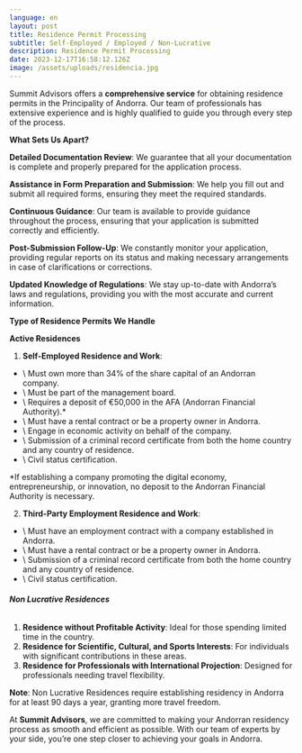 ```yaml
---
language: en
layout: post
title: Residence Permit Processing
subtitle: Self-Employed / Employed / Non-Lucrative
description: Residence Permit Processing
date: 2023-12-17T16:58:12.126Z
image: /assets/uploads/residencia.jpg
---
```

Summit Advisors offers a **comprehensive service** for obtaining residence permits in the Principality of Andorra. Our team of professionals has extensive experience and is highly qualified to guide you through every step of the process.

**What Sets Us Apart?**

**Detailed Documentation Review**: We guarantee that all your documentation is complete and properly prepared for the application process.

**Assistance in Form Preparation and Submission**: We help you fill out and submit all required forms, ensuring they meet the required standards.

**Continuous Guidance**: Our team is available to provide guidance throughout the process, ensuring that your application is submitted correctly and efficiently.

**Post-Submission Follow-Up**: We constantly monitor your application, providing regular reports on its status and making necessary arrangements in case of clarifications or corrections.

**Updated Knowledge of Regulations**: We stay up-to-date with Andorra’s laws and regulations, providing you with the most accurate and current information.

**Type of Residence Permits We Handle**

**Active Residences**

1. **Self-Employed Residence and Work**:

* \    Must own more than 34% of the share capital of an Andorran company.
* \    Must be part of the management board.
* \    Requires a deposit of €50,000 in the AFA (Andorran Financial Authority).*
* \    Must have a rental contract or be a property owner in Andorra.
* \    Engage in economic activity on behalf of the company.
* \    Submission of a criminal record certificate from both the home country and any country of residence.
* \    Civil status certification.

\*If establishing a company promoting the digital economy, entrepreneurship, or innovation, no deposit to the Andorran Financial Authority is necessary.

2. **Third-Party Employment Residence and Work**:

* \    Must have an employment contract with a company established in Andorra.
* \    Must have a rental contract or be a property owner in Andorra.
* \    Submission of a criminal record certificate from both the home country and any country of residence.
* \    Civil status certification.

###### **Non Lucrative Residences**

1. **Residence without Profitable Activity**: Ideal for those spending limited time in the country.
2. **Residence for Scientific, Cultural, and Sports Interests**: For individuals with significant contributions in these areas.
3. **Residence for Professionals with International Projection**: Designed for professionals needing travel flexibility.

**Note**: Non Lucrative Residences require establishing residency in Andorra for at least 90 days a year, granting more travel freedom.

At **Summit Advisors**, we are committed to making your Andorran residency process as smooth and efficient as possible. With our team of experts by your side, you’re one step closer to achieving your goals in Andorra.